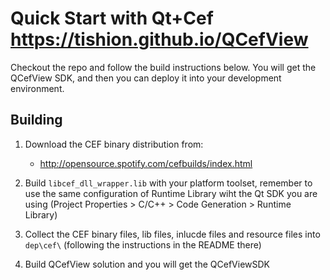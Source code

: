 Quick Start with Qt+Cef https://tishion.github.io/QCefView 
======

Checkout the repo and follow the build instructions below. You will get the QCefView SDK, and then you can deploy it into your development environment.

Building
------

1. Download the CEF binary distribution from:
    - http://opensource.spotify.com/cefbuilds/index.html

2. Build `libcef_dll_wrapper.lib` with your platform toolset, remember to use the same configuration of Runtime Library wiht the Qt SDK you are using (Project Properties > C/C++ > Code Generation > Runtime Library)

3. Collect the CEF binary files, lib files, inlucde files and resource files into `dep\cef\` (following the instructions in the README there)

4. Build QCefView solution and you will get the QCefViewSDK

